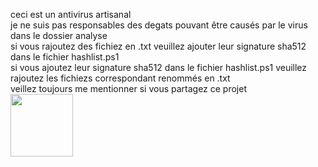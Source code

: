 <style>
  img {
    width:100px;
    height:100px;
  }
</style>

ceci est un antivirus artisanal<br/>
je ne suis pas responsables des degats pouvant être causés par le virus dans le dossier analyse<br/>
si vous rajoutez des fichiez en .txt veuillez ajouter leur signature sha512 dans le fichier hashlist.ps1<br/>
si vous ajoutez leur signature sha512 dans le fichier hashlist.ps1 veuillez rajoutez les fichiezs correspondant renommés en .txt<br/>
veillez toujours me mentionner si vous partagez ce projet<br/>
<img src='https://pixabay.com/get/g3d9efb6e9f9d5c20aafc87758a3141397508eb3cec8c67b685a43f59984eb6b7a45bc7e56c8713fee58344e91d49a224.svg'>
